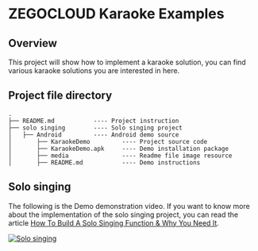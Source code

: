 # ZEGOCLOUD Karaoke Examples

## Overview
This project will show how to implement a karaoke solution, you can find various karaoke solutions you are interested in here.

## Project file directory
```
.
├── README.md           ---- Project instruction
├── solo singing        ---- Solo singing project 
│   ├── Android         ---- Android demo source 
│       ├── KaraokeDemo         ---- Project source code
│       ├── KaraokeDemo.apk     ---- Demo installation package
│       ├── media               ---- Readme file image resource
│       ├── README.md           ---- Demo instructions
```
## Solo singing 
The following is the Demo demonstration video. If you want to know more about the implementation of the solo singing project, you can read the article [How To Build A Solo Singing Function & Why You Need It](https://www.zegocloud.com/blog/solo-singing).

[![Solo singing](https://res.cloudinary.com/marcomontalbano/image/upload/v1672400640/video_to_markdown/images/youtube--3JTpQncgbNQ-c05b58ac6eb4c4700831b2b3070cd403.jpg)](https://youtu.be/3JTpQncgbNQ "Solo singing")

